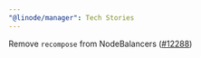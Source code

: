 ```yaml
---
"@linode/manager": Tech Stories
---
```


Remove `recompose` from NodeBalancers ([#12288](https://github.com/linode/manager/pull/12288))
